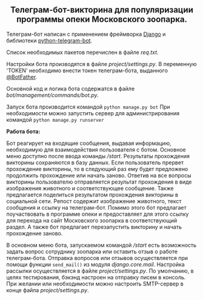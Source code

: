 <h2 align="center">Телеграм-бот-викторина для популяризации программы опеки Московского зоопарка.</h2>

Телеграм-бот написан с применением фреймворка <a href="https://www.djangoproject.com/" target="_blank">Django</a> и библиотеки <a href="https://python-telegram-bot.org/" target="_blank">python-telegram-bot</a>.

Список необходимых пакетов перечислен в файле *req.txt*.

Настройки бота производятся в файле *project/settings.py*.
В переменную 'TOKEN' необходимо внести токен телеграм-бота, выданного <a href="https://t.me/BotFather" target="_blank">@BotFather</a>.

Основной код и логика бота содержатся в файле *bot/management/commands/bot.py.*

Запуск бота производится командой ```python manage.py bot```
При необходимости можно запустить сервер для администрирования командой ```python manage.py runserver```

**Работа бота:**

Бот реагирует на входящие сообщения, выдавая информацию, необходимую для взаимодействия пользователя с ботом. Основное меню доступно после ввода команды */start*. 
Результаты прохождения викторины сохраняются в базу данных. Если пользователь прервет прохождение викторины, то в следующий раз ему будет предложено продолжить прохождение или начать заново. Ответив на все вопросы викторины пользователю отправляется результат прохождения в виде изображения животного и соответствующее сообщение. Также предлагается поделиться результатом прохождения викторины в социальной сети. Репост содержит изображение животного, текст сообщения и ссылку на телеграм-бот. Помимо этого бот предлагает поучаствовать в программе опеки и предоставляет для этого ссылку для перехода на сайт Московского зоопарка в соответствующий раздел. А также бот предлагает перезапустить викторину и начать прохождение заново.

В основном меню бота, запускаемом командой */start* есть возможность задать вопрос сотруднику зоопарка или оставить отзыв о работе телеграм-бота. Отправка вопросов или отзывов осуществляется при помощи функции ```send_mail()``` из модуля *django.core.mail*. Настройка рассылки осуществляется в файле *project/settings.py*. По умолчанию, в целях тестирования, бэкэнд настроен на отправку писем в консоль. При желании или необходимости можно настроить SMTP-сервер в конце файла *project/settings.py*.
